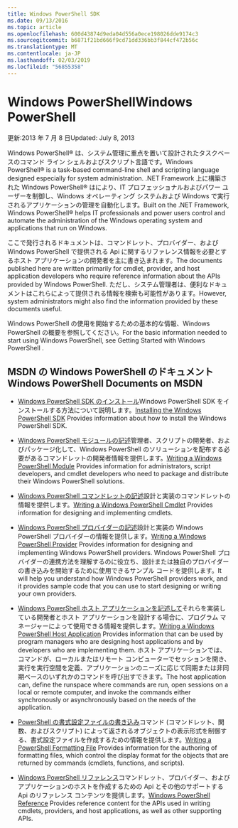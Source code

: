 ```yaml
---
title: Windows PowerShell SDK
ms.date: 09/13/2016
ms.topic: article
ms.openlocfilehash: 600d43874d9eda04d556a0ece198026dde9174c3
ms.sourcegitcommit: b6871f21bd666f9cd71dd336bb3f844cf472b56c
ms.translationtype: MT
ms.contentlocale: ja-JP
ms.lasthandoff: 02/03/2019
ms.locfileid: "56855358"
---
```

# <a name="windows-powershell"></a><span data-ttu-id="24e2b-102">Windows PowerShell</span><span class="sxs-lookup"><span data-stu-id="24e2b-102">Windows PowerShell</span></span>

<span data-ttu-id="24e2b-103">更新:2013 年 7 月 8 日</span><span class="sxs-lookup"><span data-stu-id="24e2b-103">Updated: July 8, 2013</span></span>

<span data-ttu-id="24e2b-104">Windows PowerShell® は、システム管理に重点を置いて設計されたタスクベースのコマンド ライン シェルおよびスクリプト言語です。</span><span class="sxs-lookup"><span data-stu-id="24e2b-104">Windows PowerShell® is a task-based command-line shell and scripting language designed especially for system administration.</span></span> <span data-ttu-id="24e2b-105">.NET Framework 上に構築された Windows PowerShell® はにより、IT プロフェッショナルおよびパワー ユーザーを制御し、Windows オペレーティング システムおよび Windows で実行されるアプリケーションの管理を自動化します。</span><span class="sxs-lookup"><span data-stu-id="24e2b-105">Built on the .NET Framework, Windows PowerShell® helps IT professionals and power users control and automate the administration of the Windows operating system and applications that run on Windows.</span></span>

<span data-ttu-id="24e2b-106">ここで発行されるドキュメントは、コマンドレット、プロバイダー、および Windows PowerShell で提供される Api に関するリファレンス情報を必要とするホスト アプリケーションの開発者を主に書き込まれます。</span><span class="sxs-lookup"><span data-stu-id="24e2b-106">The documents published here are written primarily for cmdlet, provider, and host application developers who require reference information about the APIs provided by Windows PowerShell.</span></span>
<span data-ttu-id="24e2b-107">ただし、システム管理者は、便利なドキュメントはこれらによって提供される情報を検索も可能性があります。</span><span class="sxs-lookup"><span data-stu-id="24e2b-107">However, system administrators might also find the information provided by these documents useful.</span></span>

<span data-ttu-id="24e2b-108">Windows PowerShell の使用を開始するための基本的な情報、Windows PowerShell の概要を参照してください。</span><span class="sxs-lookup"><span data-stu-id="24e2b-108">For the basic information needed to start using Windows PowerShell, see Getting Started with Windows PowerShell .</span></span>

## <a name="windows-powershell-documents-on-msdn"></a><span data-ttu-id="24e2b-109">MSDN の Windows PowerShell のドキュメント</span><span class="sxs-lookup"><span data-stu-id="24e2b-109">Windows PowerShell Documents on MSDN</span></span>

- <span data-ttu-id="24e2b-110">[Windows PowerShell SDK のインストール](https://msdn.microsoft.com/en-us/library/ff458115.aspx)Windows PowerShell SDK をインストールする方法について説明します。</span><span class="sxs-lookup"><span data-stu-id="24e2b-110">[Installing the Windows PowerShell SDK](https://msdn.microsoft.com/en-us/library/ff458115.aspx) Provides information about how to install the Windows PowerShell SDK.</span></span>

- <span data-ttu-id="24e2b-111">[Windows PowerShell モジュールの記述](./module/writing-a-windows-powershell-module.md)管理者、スクリプトの開発者、およびパッケージ化して、Windows PowerShell のソリューションを配布する必要があるコマンドレットの開発者情報を提供します。</span><span class="sxs-lookup"><span data-stu-id="24e2b-111">[Writing a Windows PowerShell Module](./module/writing-a-windows-powershell-module.md) Provides information for administrators, script developers, and cmdlet developers who need to package and distribute their Windows PowerShell solutions.</span></span>

- <span data-ttu-id="24e2b-112">[Windows PowerShell コマンドレットの記述](./cmdlet/writing-a-windows-powershell-cmdlet.md)設計と実装のコマンドレットの情報を提供します。</span><span class="sxs-lookup"><span data-stu-id="24e2b-112">[Writing a Windows PowerShell Cmdlet](./cmdlet/writing-a-windows-powershell-cmdlet.md) Provides information for designing and implementing cmdlets.</span></span>

- <span data-ttu-id="24e2b-113">[Windows PowerShell プロバイダーの記述](./provider/writing-a-windows-powershell-provider.md)設計と実装の Windows PowerShell プロバイダーの情報を提供します。</span><span class="sxs-lookup"><span data-stu-id="24e2b-113">[Writing a Windows PowerShell Provider](./provider/writing-a-windows-powershell-provider.md) Provides information for designing and implementing Windows PowerShell providers.</span></span> <span data-ttu-id="24e2b-114">Windows PowerShell プロバイダーの連携方法を理解するのに役立ち、設計または独自のプロバイダーの書き込みを開始するために使用できるサンプル コードを提供します。</span><span class="sxs-lookup"><span data-stu-id="24e2b-114">It will help you understand how Windows PowerShell providers work, and it provides sample code that you can use to start designing or writing your own providers.</span></span>

- <span data-ttu-id="24e2b-115">[Windows PowerShell ホスト アプリケーションを記述して](./hosting/writing-a-windows-powershell-host-application.md)それらを実装している開発者とホスト アプリケーションを設計する場合に、プログラム マネージャーによって使用できる情報を提供します。</span><span class="sxs-lookup"><span data-stu-id="24e2b-115">[Writing a Windows PowerShell Host Application](./hosting/writing-a-windows-powershell-host-application.md) Provides information that can be used by program managers who are designing host applications and by developers who are implementing them.</span></span> <span data-ttu-id="24e2b-116">ホスト アプリケーションでは、コマンドが、ローカルまたはリモート コンピューターでセッションを開き、実行を実行空間を定義、アプリケーションのニーズに応じて同期または非同期ベースのいずれかのコマンドを呼び出すできます。</span><span class="sxs-lookup"><span data-stu-id="24e2b-116">The host application can, define the runspace where commands are run, open sessions on a local or remote computer, and invoke the commands either synchronously or asynchronously based on the needs of the application.</span></span>

- <span data-ttu-id="24e2b-117">[PowerShell の書式設定ファイルの書き込み](./format/writing-a-powershell-formatting-file.md)コマンド (コマンドレット、関数、およびスクリプト) によって返されるオブジェクトの表示形式を制御する、書式設定ファイルを作成するための情報を提供します。</span><span class="sxs-lookup"><span data-stu-id="24e2b-117">[Writing a PowerShell Formatting File](./format/writing-a-powershell-formatting-file.md) Provides information for the authoring of formatting files, which control the display format for the objects that are returned by commands (cmdlets, functions, and scripts).</span></span>

- <span data-ttu-id="24e2b-118">[Windows PowerShell リファレンス](./windows-powershell-reference.md)コマンドレット、プロバイダー、およびアプリケーションのホストを作成するための Api とその他のサポートする Api のリファレンス コンテンツを提供します。</span><span class="sxs-lookup"><span data-stu-id="24e2b-118">[Windows PowerShell Reference](./windows-powershell-reference.md) Provides reference content for the APIs used in writing cmdlets, providers, and host applications, as well as other supporting APIs.</span></span>
